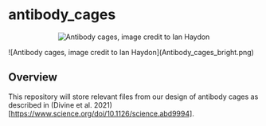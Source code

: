 # antibody_cages

<p align="center">
  <img src="Antibody_cages_bright" width="350" alt="Antibody cages, image credit to Ian Haydon">
</p>
![Antibody cages, image credit to Ian Haydon](Antibody_cages_bright.png)

## Overview
This repository will store relevant files from our design of antibody cages as described in (Divine et al. 2021)[https://www.science.org/doi/10.1126/science.abd9994].
